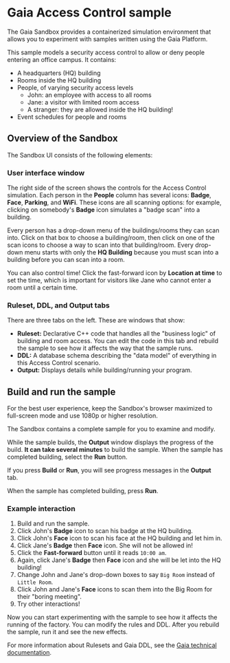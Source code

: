 # Gaia Access Control sample 

The Gaia Sandbox provides a containerized simulation environment that allows you to experiment with samples written using the Gaia Platform.

This sample models a security access control to allow or deny people entering an office campus. It contains:

- A headquarters (HQ) building
- Rooms inside the HQ building
- People, of varying security access levels
    - John: an employee with access to all rooms
    - Jane: a visitor with limited room access
    - A stranger: they are allowed inside the HQ building!
- Event schedules for people and rooms

## Overview of the Sandbox

The Sandbox UI consists of the following elements:

### User interface window

The right side of the screen shows the controls for the Access Control simulation. Each person in the **People** column has several icons: **Badge**, **Face**, **Parking**, and **WiFi**. These icons are all scanning options: for example, clicking on somebody's **Badge** icon simulates a "badge scan" into a building.

Every person has a drop-down menu of the buildings/rooms they can scan into. Click on that box to choose a building/room, then click on one of the scan icons to choose a way to scan into that building/room. Every drop-down menu starts with only the **HQ Building** because you must scan into a building before you can scan into a room.

You can also control time! Click the fast-forward icon by **Location at time** to set the time, which is important for visitors like Jane who cannot enter a room until a certain time.

### Ruleset, DDL, and Output tabs

There are three tabs on the left. These are windows that show:

- **Ruleset:** Declarative C++ code that handles all the "business logic" of building and room access. You can edit the code in this tab and rebuild the sample to see how it affects the way that the sample runs.
- **DDL:** A database schema describing the "data model" of everything in this Access Control scenario.
- **Output:** Displays details while building/running your program.

## Build and run the sample

For the best user experience, keep the Sandbox's browser maximized to full-screen mode and use 1080p or higher resolution.

The Sandbox contains a complete sample for you to examine and modify.

While the sample builds, the **Output** window displays the progress of the build. **It can take several minutes** to build the sample. When the sample has completed building, select the **Run** button. 

If you press **Build** or **Run**, you will see progress messages in the **Output** tab.

When the sample has completed building, press **Run**.

### Example interaction
1. Build and run the sample.
2. Click John's **Badge** icon to scan his badge at the HQ building.
3. Click John's **Face** icon to scan his face at the HQ building and let him in.
4. Click Jane's **Badge** then **Face** icon. She will not be allowed in!
5. Click the **Fast-forward** button until it reads `10:00 am`.
6. Again, click Jane's **Badge** then **Face** icon and she will be let into the HQ building!
7. Change John and Jane's drop-down boxes to say `Big Room` instead of `Little Room`.
8. Click John and Jane's **Face** icons to scan them into the Big Room for their "boring meeting".
9. Try other interactions!

Now you can start experimenting with the sample to see how it affects the running of the factory. You can modify the rules and DDL. After you rebuild the sample, run it and see the new effects.

For more information about Rulesets and Gaia DDL, see the [Gaia technical documentation](http://docs.gaiaplatform.io). 